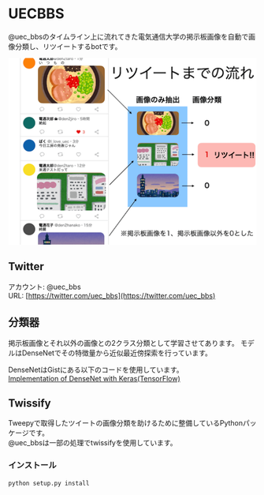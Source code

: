 # UECBBS

@uec\_bbsのタイムライン上に流れてきた電気通信大学の掲示板画像を自動で画像分類し、リツイートするbotです。 

![リツイートまでの流れ](./images/classification.png)

## Twitter
アカウント: @uec\_bbs  
URL: [https://twitter.com/uec_bbs](https://twitter.com/uec_bbs)

## 分類器
掲示板画像とそれ以外の画像との2クラス分類として学習させてあります。
モデルはDenseNetでその特徴量から近似最近傍探索を行っています。

DenseNetはGistにある以下のコードを使用しています。  
[Implementation of DenseNet with Keras(TensorFlow)](https://gist.github.com/A03ki/27ec0cec5aed24c335dcd463350b5041)

## Twissify
Tweepyで取得したツイートの画像分類を助けるために整備しているPythonパッケージです。  
@uec\_bbsは一部の処理でtwissifyを使用しています。

### インストール

```
python setup.py install
```
